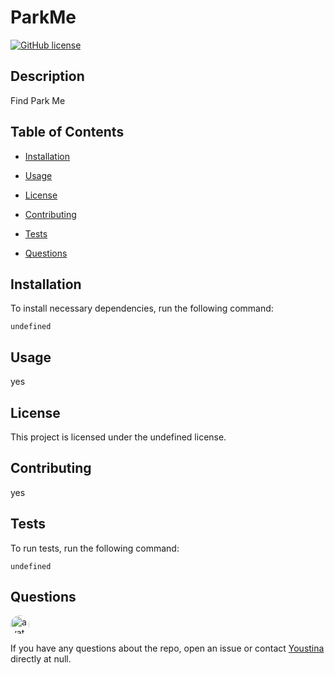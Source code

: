 
# ParkMe
[![GitHub license](https://img.shields.io/badge/license-undefined-blue.svg)](https://github.com/Youstina/parkme)

## Description

Find Park Me

## Table of Contents 

* [Installation](#installation)

* [Usage](#usage)

* [License](#license)

* [Contributing](#contributing)

* [Tests](#tests)

* [Questions](#questions)

## Installation

To install necessary dependencies, run the following command:

```
undefined
```

## Usage

yes

## License

This project is licensed under the undefined license.
  
## Contributing

yes

## Tests

To run tests, run the following command:

```
undefined
```

## Questions

<img src="https://avatars3.githubusercontent.com/u/7957506?v=4" alt="avatar" style="border-radius: 16px" width="30" />

If you have any questions about the repo, open an issue or contact [Youstina](https://api.github.com/users/youstina) directly at null.

